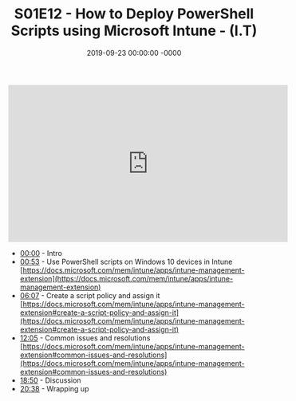 ﻿---
layout: post
title: "S01E12 - How to Deploy PowerShell Scripts using Microsoft Intune - (I.T)"
date: 2019-09-23 00:00:00 -0000
categories:
---

<iframe loading="lazy" width="560" height="315" src="https://www.youtube.com/embed/ls99C2OLbjk" title="YouTube video player" frameborder="0" allow="accelerometer; autoplay; clipboard-write; encrypted-media; gyroscope; picture-in-picture" allowfullscreen></iframe>

- [00:00](https://www.youtube.com/watch?v=ls99C2OLbjk&t=0s) - Intro  
- [00:53](https://www.youtube.com/watch?v=ls99C2OLbjk&t=53s) - Use PowerShell scripts on Windows 10 devices in Intune  
[https://docs.microsoft.com/mem/intune/apps/intune-management-extension](https://docs.microsoft.com/mem/intune/apps/intune-management-extension)  
- [06:07](https://www.youtube.com/watch?v=ls99C2OLbjk&t=367s) - Create a script policy and assign it  
[https://docs.microsoft.com/mem/intune/apps/intune-management-extension#create-a-script-policy-and-assign-it](https://docs.microsoft.com/mem/intune/apps/intune-management-extension#create-a-script-policy-and-assign-it)  
- [12:05](https://www.youtube.com/watch?v=ls99C2OLbjk&t=725s) - Common issues and resolutions  
[https://docs.microsoft.com/mem/intune/apps/intune-management-extension#common-issues-and-resolutions](https://docs.microsoft.com/mem/intune/apps/intune-management-extension#common-issues-and-resolutions)  
- [18:50](https://www.youtube.com/watch?v=ls99C2OLbjk&t=1130s) - Discussion  
- [20:38](https://www.youtube.com/watch?v=ls99C2OLbjk&t=1238s) - Wrapping up  

